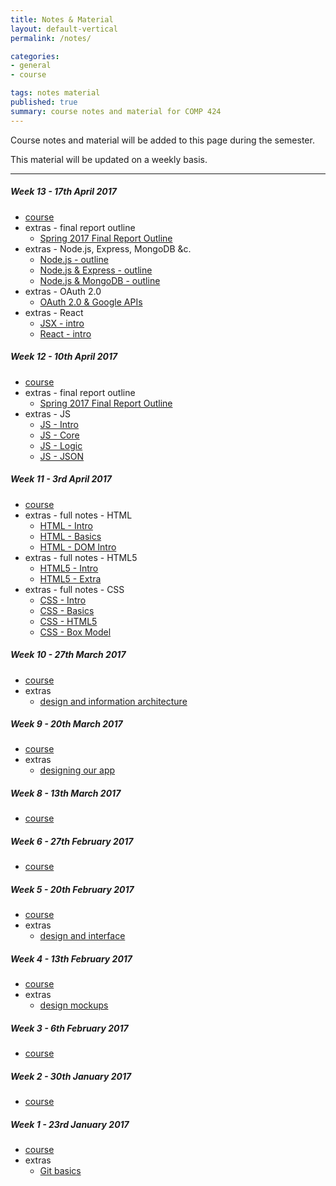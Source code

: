 ```yaml
---
title: Notes & Material
layout: default-vertical
permalink: /notes/

categories:
- general
- course

tags: notes material
published: true
summary: course notes and material for COMP 424
---
```


Course notes and material will be added to this page during the semester.

This material will be updated on a weekly basis.

***

<!--
##### Week 15 - 5th December 2016
  * [course extra - final report outline](/assets/docs/extras/fall2016/comp424-final-report-outline-2016.pdf)

##### Week 14 - 28th November 2016
  * [course](/assets/docs/Comp424-week14.pdf)
  * extras
    * [course extra - final report outline](/assets/docs/extras/fall2016/comp424-final-report-outline-2016.pdf)
-->

##### Week 13 - 17th April 2017
  * [course](/assets/docs/Comp424-week13.pdf)
  * extras - final report outline
    * [Spring 2017 Final Report Outline](/assets/docs/extras/2017/spring/comp424-final-report-outline-2017.pdf)
  * extras - Node.js, Express, MongoDB &c.
    * [Node.js - outline](/assets/docs/extras/2017/spring/nodejs-mongo-etc/nodejs-outline.pdf)
    * [Node.js & Express - outline](/assets/docs/extras/2017/spring/nodejs-mongo-etc/nodejs-express-outline.pdf)
    * [Node.js & MongoDB - outline](/assets/docs/extras/2017/spring/nodejs-mongo-etc/nodejs-mongo-outline.pdf)
  * extras - OAuth 2.0
    * [OAuth 2.0 & Google APIs](/assets/docs/extras/2017/spring/google-apis-overview.pdf)
  * extras - React
    * [JSX - intro](/assets/docs/extras/2017/spring/react/jsx-intro.pdf)
    * [React - intro](/assets/docs/extras/2017/spring/react/react-proofs.pdf)

##### Week 12 - 10th April 2017
  * [course](/assets/docs/Comp424-week12.pdf)
  * extras - final report outline
    * [Spring 2017 Final Report Outline](/assets/docs/extras/2017/spring/comp424-final-report-outline-2017.pdf)
  * extras - JS
    * [JS - Intro](/assets/docs/extras/2017/spring/js/js-intro.pdf)
    * [JS - Core](/assets/docs/extras/2017/spring/js/js-core.pdf)
    * [JS - Logic](/assets/docs/extras/2017/spring/js/js-logic.pdf)
    * [JS - JSON](/assets/docs/extras/2017/spring/js/js-json.pdf)

##### Week 11 - 3rd April 2017
  * [course](/assets/docs/Comp424-week11.pdf)
  * extras - full notes - HTML
    * [HTML - Intro](/assets/docs/extras/2017/spring/html/html-intro.pdf)
    * [HTML - Basics](/assets/docs/extras/2017/spring/html/html-basics.pdf)
    * [HTML - DOM Intro](/assets/docs/extras/2017/spring/html/html-dom-intro.pdf)
  * extras - full notes - HTML5
    * [HTML5 - Intro](/assets/docs/extras/2017/spring/html5/html5-intro.pdf)
    * [HTML5 - Extra](/assets/docs/extras/2017/spring/html5/html5-extra.pdf)
  * extras - full notes - CSS
    * [CSS - Intro](/assets/docs/extras/2017/spring/css/css-intro.pdf)
    * [CSS - Basics](/assets/docs/extras/2017/spring/css/css-basics.pdf)
    * [CSS - HTML5](/assets/docs/extras/2017/spring/css/css-html5.pdf)
    * [CSS - Box Model](/assets/docs/extras/2017/spring/css/css-box-model.pdf)

##### Week 10 - 27th March 2017
  * [course](/assets/docs/Comp424-week10.pdf)
  * extras
    * [design and information architecture](/assets/docs/extras/2017/spring/design-information-architecture.pdf)

##### Week 9 - 20th March 2017
  * [course](/assets/docs/Comp424-week9.pdf)
  * extras
    * [designing our app](/assets/docs/extras/2017/spring/design-our-app.pdf)

##### Week 8 - 13th March 2017
  * [course](/assets/docs/Comp424-week8.pdf)

##### Week 6 - 27th February 2017
  * [course](/assets/docs/Comp424-week6.pdf)

##### Week 5 - 20th February 2017
  * [course](/assets/docs/Comp424-week5.pdf)
  * extras
    * [design and interface](/assets/docs/extras/2017/spring/design-interface-intro.pdf)

##### Week 4 - 13th February 2017
  * [course](/assets/docs/Comp424-week4.pdf)
  * extras
    * [design mockups](/assets/docs/extras/2017/spring/design-mockups.pdf)

##### Week 3 - 6th February 2017
  * [course](/assets/docs/Comp424-week3.pdf)

##### Week 2 - 30th January 2017
  * [course](/assets/docs/Comp424-week2.pdf)

##### Week 1 - 23rd January 2017
  * [course](/assets/docs/Comp424-week1.pdf)
  * extras
    * [Git basics](/assets/docs/extras/2017/spring/git-basics.pdf)

